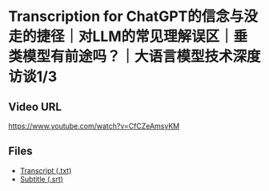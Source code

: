 # Transcription for ChatGPT的信念与没走的捷径｜对LLM的常见理解误区｜垂类模型有前途吗？｜大语言模型技术深度访谈1/3
## Video URL
https://www.youtube.com/watch?v=CfCZeAmsyKM
 
## Files
- [Transcript (.txt)](./transcript.txt)
- [Subtitle (.srt)](./transcript.srt)

